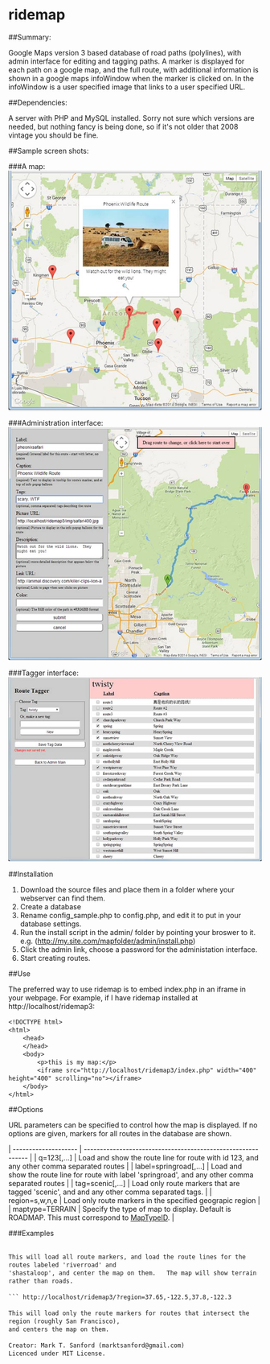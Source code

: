 # ridemap

##Summary:

Google Maps version 3 based database of road paths (polylines), with admin interface for editing and tagging paths.
A marker is displayed for each path on a google map, and the full route, with additional information
is shown in a google maps infoWindow when the marker is clicked on.   In the infoWindow is a user specified image
that links to a user specified URL.

##Dependencies:

A server with PHP and MySQL installed.   Sorry not sure which versions are needed, but nothing fancy is
being done, so if it's not older that 2008 vintage you should be fine.

##Sample screen shots:

###A map:
![Admin page](img/map-sample.jpg)

###Administration interface:
![Admin page](img/admin-sample.jpg)

###Tagger interface:
![Admin page](img/tagger-sample.jpg)

##Installation

1. Download the source files and place them in a folder where your webserver can find them.
2. Create a database
3. Rename config_sample.php to config.php, and edit it to put in your database settings. 
4. Run the install script in the admin/ folder by pointing your broswer to it.  
   e.g. (http://my.site.com/mapfolder/admin/install.php)
5. Click the admin link, choose a password for the administation interface.
6. Start creating routes.

##Use

The preferred way to use ridemap is to embed index.php in an iframe in your webpage.   For example,
if I have ridemap installed at http://localhost/ridemap3:

```
<!DOCTYPE html>
<html>
	<head>
	</head>
	<body>
		<p>this is my map:</p>
		<iframe src="http://localhost/ridemap3/index.php" width="400" height="400" scrolling="no"></iframe>
	</body>
</html>
```

##Options

URL parameters can be specified to control how the map is displayed.   If no options are given, markers for 
all routes in the database are shown.

| -------------------- | ------------------------------------------------------------ |
| q=123[,...]  | Load and show the route line for route with id 123, and any other comma separated routes |
| label=springroad[,...]  | Load and show the route line for route with label 'springroad', and any other comma separated routes |
| tag=scenic[,...] | Load only route markers that are tagged 'scenic', and and any other comma separated tags. |
| region=s,w,n,e | Load only route markers in the specified geograpic region |
| maptype=TERRAIN | Specify the type of map to display.   Default is ROADMAP.  This must correspond to [MapTypeID](https://developers.google.com/maps/documentation/javascript/reference#MapTypeId). |

###Examples

``` http://localhost/ridemap3/index.php?label=riverroad,shastaloop&maptype=TERRAIN

This will load all route markers, and load the route lines for the routes labeled 'riverroad' and
'shastaloop', and center the map on them.   The map will show terrain rather than roads.

``` http://localhost/ridemap3/?region=37.65,-122.5,37.8,-122.3

This will load only the route markers for routes that intersect the region (roughly San Francisco),
and centers the map on them.

Creator: Mark T. Sanford (marktsanford@gmail.com)
Licenced under MIT License.
